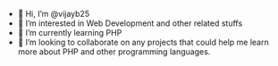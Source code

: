 - 👋 Hi, I’m @vijayb25
- 👀 I’m interested in Web Development and other related stuffs
- 🌱 I’m currently learning PHP
- 💞️ I’m looking to collaborate on any projects that could help me learn more about PHP and other programming languages.

<!---
vijayb25/vijayb25 is a ✨ special ✨ repository because its `README.md` (this file) appears on your GitHub profile.
You can click the Preview link to take a look at your changes.
--->
